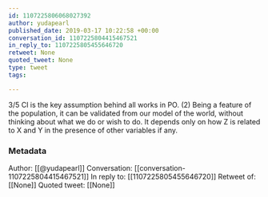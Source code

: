 ```yaml
---
id: 1107225806068027392
author: yudapearl
published_date: 2019-03-17 10:22:58 +00:00
conversation_id: 1107225804415467521
in_reply_to: 1107225805455646720
retweet: None
quoted_tweet: None
type: tweet
tags:

---
```


3/5
CI is the key assumption behind all works in PO. (2) Being a feature of the population, it can be validated from our model of the world, without thinking about what we do or wish to do. It depends only on how Z is related to X and Y in the presence of other variables if any.

### Metadata

Author: [[@yudapearl]]
Conversation: [[conversation-1107225804415467521]]
In reply to: [[1107225805455646720]]
Retweet of: [[None]]
Quoted tweet: [[None]]
